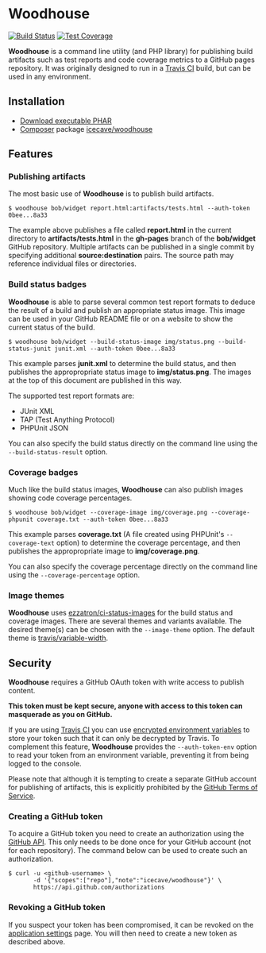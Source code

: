 # Woodhouse

[![Build Status](https://api.travis-ci.org/IcecaveStudios/woodhouse.png)](http://travis-ci.org/IcecaveStudios/woodhouse)
[![Test Coverage](http://icecave.com.au/woodhouse/coverage-report/coverage.png)](http://icecave.com.au/woodhouse/coverage-report/index.html)

**Woodhouse** is a command line utility (and PHP library) for publishing build artifacts such as test reports and code coverage metrics to a GitHub pages repository.
It was originally designed to run in a [Travis CI](http://travis-ci.org) build, but can be used in any environment.

## Installation

* [Download executable PHAR](http://icecave.com.au/woodhouse/woodhouse)
* [Composer](http://getcomposer.org) package [icecave/woodhouse](https://packagist.org/packages/icecave/woodhouse)

## Features

### Publishing artifacts

The most basic use of **Woodhouse** is to publish build artifacts.

    $ woodhouse bob/widget report.html:artifacts/tests.html --auth-token 0bee...8a33

The example above publishes a file called **report.html** in the current directory to
**artifacts/tests.html** in the **gh-pages** branch of the **bob/widget** GitHub repository.
Multiple artifacts can be published in a single commit by specifying additional **source:destination** pairs.
The source path may reference individual files or directories.

### Build status badges

**Woodhouse** is able to parse several common test report formats to deduce the result of a build
and publish an appropriate status image. This image can be used in your GitHub README file or on
a website to show the current status of the build.

    $ woodhouse bob/widget --build-status-image img/status.png --build-status-junit junit.xml --auth-token 0bee...8a33

This example parses **junit.xml** to determine the build status, and then publishes the appropropriate
status image to **img/status.png**. The images at the top of this document are
published in this way.

The supported test report formats are:
 * JUnit XML
 * TAP (Test Anything Protocol)
 * PHPUnit JSON

You can also specify the build status directly on the command line using the `--build-status-result` option.

### Coverage badges

Much like the build status images, **Woodhouse** can also publish images showing code coverage percentages.

    $ woodhouse bob/widget --coverage-image img/coverage.png --coverage-phpunit coverage.txt --auth-token 0bee...8a33

This example parses **coverage.txt** (A file created using PHPUnit's `--coverage-text` option) to determine
the coverage percentage, and then publishes the appropropriate image to **img/coverage.png**.

You can also specify the coverage percentage directly on the command line using the `--coverage-percentage` option.

### Image themes

**Woodhouse** uses [ezzatron/ci-status-images](https://github.com/ezzatron/ci-status-images) for the build status and coverage images.
There are several themes and variants available. The desired theme(s) can be chosen with the `--image-theme` option. The default theme is
[travis/variable-width](https://github.com/ezzatron/ci-status-images/tree/master/img/travis).

## Security

**Woodhouse** requires a GitHub OAuth token with write access to publish content.

**This token must be kept secure, anyone with access to this token can masquerade as you on GitHub.**

If you are using [Travis CI](http://travis-ci.org) you can use
[encrypted environment variables](http://about.travis-ci.org/docs/user/build-configuration/#Secure-environment-variables) to
store your token such that it can only be decrypted by Travis. To complement this feature, **Woodhouse** provides the
`--auth-token-env` option to read your token from an environment variable, preventing it from being logged to the console.

Please note that although it is tempting to create a separate GitHub account for publishing of artifacts, this is explicitly
prohibited by the [GitHub Terms of Service](https://help.github.com/articles/github-terms-of-service).

### Creating a GitHub token

To acquire a GitHub token you need to create an authorization using the
[GitHub API](http://developer.github.com/v3/oauth/#create-a-new-authorization). This only needs to be done once for your
GitHub account (not for each repository). The command below can be used to create such an authorization.

    $ curl -u <github-username> \
           -d '{"scopes":["repo"],"note":"icecave/woodhouse"}' \
           https://api.github.com/authorizations

### Revoking a GitHub token

If you suspect your token has been compromised, it can be revoked on the [application settings](https://github.com/settings/applications) page.
You will then need to create a new token as described above.
